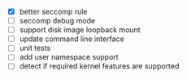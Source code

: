  - [x] better seccomp rule
 - [ ] seccomp debug mode
 - [ ] support disk image loopback mount
 - [ ] update command line interface
 - [ ] unit tests
 - [ ] add user namespace support
 - [ ] detect if required kernel features are supported
